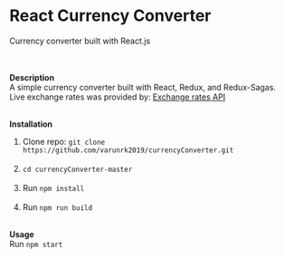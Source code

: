 # React Currency Converter
Currency converter built with React.js<br/><br/><br/>

<b>Description</b><br/>
A simple currency converter built with React, Redux, and Redux-Sagas.<br/>
Live exchange rates was provided by: <a href="https://exchangeratesapi.io" target="_blank">Exchange rates API</a>
<br/><br/>

<b>Installation</b><br/>
1. Clone repo: `git clone https://github.com/varunrk2019/currencyConverter.git`<br/><br/>
2. `cd currencyConverter-master`<br/><br/>
3. Run `npm install`<br/><br/>
4. Run `npm run build`<br/><br/>

<b>Usage</b><br/>
Run `npm start`<br/><br/><br/>

